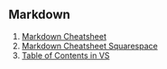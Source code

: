 ##  Markdown

1. [Markdown Cheatsheet](https://github.com/adam-p/markdown-here/wiki/Markdown-Cheatsheet#tables)
2. [Markdown Cheatsheet Squarespace](https://support.squarespace.com/hc/en-us/articles/206543587-Markdown-cheat-sheet)
3. [Table of Contents in VS](https://marketplace.visualstudio.com/items?itemName=AlanWalk.markdown-toc)

